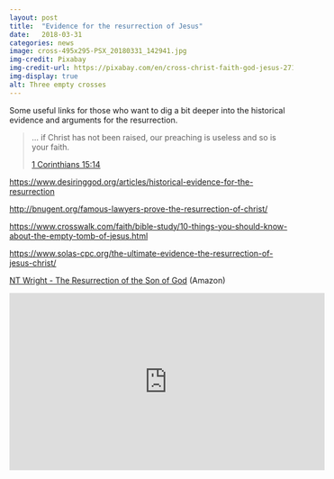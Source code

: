 ```yaml
---
layout: post
title:  "Evidence for the resurrection of Jesus"
date:   2018-03-31
categories: news
image: cross-495x295-PSX_20180331_142941.jpg
img-credit: Pixabay
img-credit-url: https://pixabay.com/en/cross-christ-faith-god-jesus-2713356/
img-display: true
alt: Three empty crosses
---
```

Some useful links for those who want to dig a bit deeper into the historical evidence and arguments for the resurrection.
<!--more-->

> ... if Christ has not been raised, our preaching is useless and so is your faith.
>
> <a href="https://www.biblegateway.com/passage/?search=1+Corinthians+15&version=NIVUK" target="_blank" title="Bible Gateway">1 Corinthians 15:14</a>

[](https://www.psephizo.com/biblical-studies/what-is-the-evidence-for-the-resurrection/)

https://www.desiringgod.org/articles/historical-evidence-for-the-resurrection

http://bnugent.org/famous-lawyers-prove-the-resurrection-of-christ/

https://www.crosswalk.com/faith/bible-study/10-things-you-should-know-about-the-empty-tomb-of-jesus.html

https://www.solas-cpc.org/the-ultimate-evidence-the-resurrection-of-jesus-christ/

<a href="https://www.amazon.co.uk/Resurrection-Son-Christian-Origin-Question/dp/0281055505" target="_blank">NT Wright - The Resurrection of the Son of God</a> (Amazon)

<iframe width="560" height="315" src="https://www.youtube.com/embed/e2rAGimw2hY?rel=0" frameborder="0" allow="autoplay; encrypted-media" allowfullscreen></iframe>
